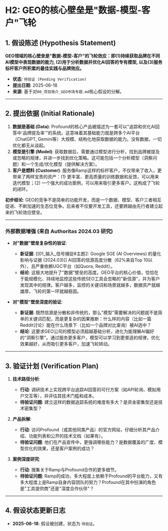 # H2: GEO的核心壁垒是"数据-模型-客户"飞轮

## 1. 假设陈述 (Hypothesis Statement)

**GEO领域的核心壁垒是"数据-模型-客户"的飞轮效应：即(1)持续获取品牌在不同AI模型中表现数据的能力, (2)用于分析数据并优化AI回答的专有模型, 以及(3)服务标杆客户所积累的最佳实践与品牌效应。**

- **状态**: `待验证 (Pending Verification)`
- **提出日期**: 2025-06-18
- **来源**: 基于对`00_项目简介_GEO市场专题.md`核心假设的分解。

---

## 2. 提出依据 (Initial Rationale)

1.  **数据是基础 (Data)**: Profound的核心产品被描述为一套可以"追踪和优化AI回答中'品牌提及率'"的系统。这意味着其基础能力就是跨多个AI平台（ChatGPT, Gemini等）大规模、结构化地获取数据的能力。没有数据，一切优化都无从谈起。
2.  **模型是引擎 (Model)**: 获取数据后，需要通过模型进行分析，找到品牌被提及或忽略的规律，并进一步找到优化策略。这可能包括一个分析模型（洞察问题）和一个生成/优化模型（提供解决方案）。
3.  **客户是燃料 (Customer)**: 服务像Ramp这样的标杆客户，不仅带来了收入，更带来了两样宝贵的资产：(1) 更丰富、更高质量的训练数据和反馈，可以用来迭代模型；(2) 一个强大的成功案例，可以用来吸引更多客户。这构成了飞轮的闭环。

**初步结论**: GEO的竞争不是简单的功能开发，而是一个数据、模型、客户三者相互促进、不断加速的生态位竞争。后来者不仅要开发工具，还要跨越由先行者建立起来的飞轮效应壁垒。

---
### 外部数据增强 (来自 Authoritas 2024.03 研究)

- **对"数据"壁垒复杂性的验证**:
    - **新证据**: [[01_输入_信号捕捉#主题2: Google SGE (AI Overviews) 的量化影响与证据 (2024.03)]] AI回答的信源高度分散（62%来自Top 10以外），且严重依赖UGC平台（如Quora, Reddit）。
    - **结论**: 这极大地提升了"数据"壁垒的高度。GEO平台的核心价值，恰恰在于能规模化、持续地监控这些传统SEO工具会忽略的"新信源"，并为客户发现其中的规律。客户越多，监控的关键词和场景就越多，数据资产就越雄厚，飞轮的第一环就越稳固。

- **对"模型"壁垒深度的验证**:
    - **新证据**: 既然信源是分散和非传统的，那么"模型"需要解决的问题就不是简单的关键词匹配，而是更复杂的因果推断：什么样的内容（比如一篇Reddit讨论）能在什么场景下（比如一个品牌对比查询）被AI选中？
    - **结论**: 这要求GEO公司的模型必须超越基础分析，进化为能理解AI偏好的"洞察引擎"。通过服务更多客户，模型可以学习到更普适的规律，优化效果越好，从而吸引更多客户，加速飞轮转动。

---

## 3. 验证计划 (Verification Plan)

1.  **技术路径分析**:
    -   **行动**: 调研技术上实现跨平台追踪AI回答的可行方案（如API轮询、模拟用户交互等），并评估其技术门槛和成本。
    -   **待验证问题**: 建立这样的数据追踪系统的难度有多大？是资金密集型还是技术密集型？

2.  **产品拆解**:
    -   **行动**: 访问Profound（或其他同类产品）的官方网站，仔细分析其产品介绍、功能列表和公开的技术文档（如果有）。
    -   **待验证问题**: 他们在产品宣传中，更强调哪些能力？是数据覆盖的广度、模型优化的效果，还是客户案例的成功？

3.  **案例深度研究**:
    -   **行动**: 搜集关于Ramp与Profound合作的更多细节。
    -   **待验证问题**: Ramp的成功，多大程度上依赖于Profound的平台能力，又有多大程度上是Ramp自身内容团队的努力？Profound在其中扮演的角色是"工具提供商"还是"深度合作伙伴"？

---

## 4. 假设状态更新日志

- **2025-06-18**: 假设被创建，状态为 `待验证`。 